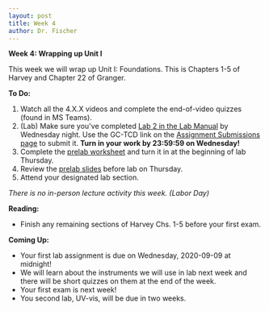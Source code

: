 ```yaml
---
layout: post
title: Week 4
author: Dr. Fischer
---
```


**Week 4: Wrapping up Unit I**

This week we will wrap up Unit I: Foundations.  This is Chapters 1-5 of Harvey and Chapter 22 of Granger.

**To Do:**

1. Watch all the 4.X.X videos and complete the end-of-video quizzes (found in MS Teams).
1. (Lab) Make sure you've completed [Lab 2 in the Lab Manual]({{site.url}}/chem370/lab-manual/gas-chromatography-with-thermal-conductivity-detection-gc-tcd.html) by Wednesday night. Use the GC-TCD link on the [Assignment Submissions page](https://alphonse.github.io/chem370/submissions.html) to submit it.  **Turn in your work by 23:59:59 on Wednesday!**
1. Complete the [prelab worksheet](https://alphonse.github.io/chem370/assignments/week04) and turn it in at the beginning of lab Thursday.
1. Review the [prelab slides](https://alphonse.github.io/chem370/lectures/L3-UV-Vis.html#1) before lab on Thursday.
1. Attend your designated lab section.

*There is no in-person lecture activity this week. (Labor Day)*

**Reading:**

- Finish any remaining sections of Harvey Chs. 1-5 before your first exam.

**Coming Up:**

- Your first lab assignment is due on Wednesday, 2020-09-09 at midnight!  
- We will learn about the instruments we will use in lab next week and there will be short quizzes on them at the end of the week.
- Your first exam is next week!
- You second lab, UV-vis, will be due in two weeks.
